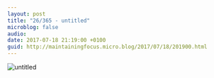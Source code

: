 ```yaml
---
layout: post
title: "26/365 - untitled"
microblog: false
audio: 
date: 2017-07-18 21:19:00 +0100
guid: http://maintainingfocus.micro.blog/2017/07/18/201900.html
---
```

![untitled](https://f000.backblazeb2.com/file/Roel-Share/26-untitled.jpg)
